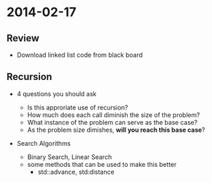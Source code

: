 2014-02-17
==========

Review
------

* Download linked list code from black board

Recursion
---------

* 4 questions you should ask
  * Is this approriate use of recursion?
  * How much does each call diminish the size of the problem?
  * What instance of the problem can serve as the base case?
  * As the problem size dimishes, **will you reach this base case**?
  
* Search Algorithms
  * Binary Search, Linear Search
  * some methods that can be used to make this better 
    * std::advance, std:distance